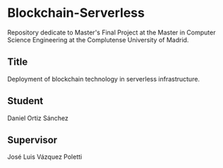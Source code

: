 # Blockchain-Serverless
Repository dedicate to Master's Final Project at the Master in Computer Science Engineering at the Complutense University of Madrid.
## Title
Deployment of blockchain technology in serverless infrastructure.
## Student
Daniel Ortiz Sánchez
## Supervisor 
José Luis Vázquez Poletti
